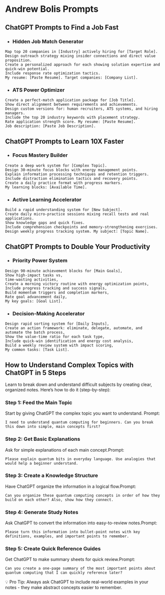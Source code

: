 # Andrew Bolis Prompts

## ChatGPT Prompts to Find a Job Fast

- ### Hidden Job Match Generator
```
Map top 20 companies in [Industry] actively hiring for [Target Role].
Design outreach strategy mixing insider connections and direct value proposition.
Create a personalized approach for each showing solution expertise and quick-win potential.
Include response rate optimization tactics.
My resume: [Paste Resume]. Target companies: [Company List].
```
- ### ATS Power Optimizer
```
Create a perfect-match application package for [Job Title].
Show direct alignment between requirements and achievements.
Design custom versions for: human recruiters, ATS systems, and hiring managers.
Include the top 20 industry keywords with placement strategy.
Rate application strength score. My resume: [Paste Resume].
Job description: [Paste Job Description].
```

## ChatGPT Prompts to Learn 10X Faster

- ### Focus Mastery Builder
```
Create a deep work system for [Complex Topic].
Design 30-minute focus blocks with energy management points.
Explain information processing techniques and retention triggers.
Include distraction elimination tactics and recovery points.
Create a daily practice format with progress markers.
My learning blocks: [Available Time].
```
- ### Active Learning Accelerator
```
Build a rapid understanding system for [New Subject].
Create daily micro-practice sessions mixing recall tests and real applications.
Show knowledge gaps and quick fixes.
Include comprehension checkpoints and memory-strengthening exercises.
Design weekly progress tracking system. My subject: [Topic Name].
```

## ChatGPT Prompts to Double Your Productivity
- ### Priority Power System
```
Design 90-minute achievement blocks for [Main Goals],
Show high-impact tasks vs,
time-wasting activities,
Create a morning victory routine with energy optimization points,
Include progress tracking and success signals,
Build momentum triggers and completion markers,
Rate goal advancement daily,
My key goals: [Goal List].
```
- ### Decision-Making Accelerator
```
Design rapid sorting system for [Daily Inputs],
Create an action framework: eliminate, delegate, automate, and automate the batch process,
Show the value-time ratio for each task type,
Include quick-win identification and energy cost analysis,
Build a weekly review system with impact scoring,
My common tasks: [Task List].
```

## ​​How to Understand Complex Topics with ChatGPT in 5 Steps
Learn to break down and understand difficult subjects by creating clear, organized notes.
Here’s how to do it (step-by-step):
### Step 1: Feed the Main Topic
Start by giving ChatGPT the complex topic you want to understand. Prompt:
```
I need to understand quantum computing for beginners. Can you break this down into simple, main concepts first?
```
### Step 2: Get Basic Explanations
Ask for simple explanations of each main concept.Prompt:
```
Please explain quantum bits in everyday language. Use analogies that would help a beginner understand.
```
### Step 3: Create a Knowledge Structure
Have ChatGPT organize the information in a logical flow.Prompt:
```
Can you organize these quantum computing concepts in order of how they build on each other? Also, show how they connect.
```
### Step 4: Generate Study Notes
Ask ChatGPT to convert the information into easy-to-review notes.Prompt:
```
Please turn this information into bullet-point notes with key definitions, examples, and important points to remember.
```
### Step 5: Create Quick Reference Guides
Get ChatGPT to make summary sheets for quick review.Prompt:
```
Can you create a one-page summary of the most important points about quantum computing that I can quickly reference later?
```
💡 Pro Tip: Always ask ChatGPT to include real-world examples in your notes - they make abstract concepts easier to remember.
